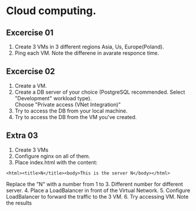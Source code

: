 # Cloud computing.

## Excercise 01 
1. Create 3 VMs in 3 different regions Asia, Us, Europe(Poland).
2. Ping each VM. Note the differene in avarate responce time. 

## Excercise 02
1. Create a VM. 
2. Create a DB server of your choice (PostgreSQL recommended. Select "Development" workload type).
<br> Choose "Private access (VNet Integration)"
3. Try to access the DB from your local machine. 
4. Try to access the DB from the VM you've created.

## Extra 03
1. Create 3 VMs 
2. Configure nginx on all of them. 
3. Place index.html with the content: 
```
<html><title>N</title><body>This is the server N</body></html>
```
Replace the "N" with a number from 1 to 3. Different number for different server. 
4. Place a LoadBalancer in front of the Virtual Network. 
5. Configure LoadBalancer to forward the traffic to the 3 VM. 
6. Try accessing VM. Note the results
